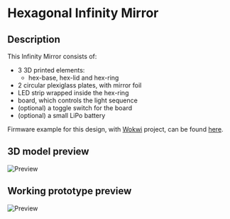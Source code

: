# Hexagonal Infinity Mirror

## Description

This Infinity Mirror consists of:
-  3 3D printed elements:
   - hex-base, hex-lid and hex-ring
- 2 circular plexiglass plates, with mirror foil
-  LED strip wrapped inside the hex-ring
- board, which controls the light sequence 
- (optional) a toggle switch for the board
- (optional) a small LiPo battery

Firmware example for this design, with [Wokwi](https://wokwi.com/) project, can be found [here](https://github.com/hs3city/infinity-mirror/blob/main/led_progress_bar/diagram.json).

## 3D model preview

![Preview](./infinity-mirror-preview.gif)

## Working prototype preview

![Preview](./hex-prototype.gif)